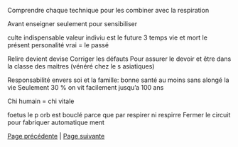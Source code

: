 Comprendre chaque technique pour les combiner avec la respiration

Avant enseigner seulement pour sensibiliser

culte indispensable valeur indiviu est le future
3 temps 
vie et mort le présent
personalité vrai = le passé 

Relire devient devise
Corriger les défauts
Pour assurer le devoir et être dans la classe des maitres (vénéré chez le s asiatiques)

Responsabilité envers soi  et la famille: bonne santé au moins sans alongé la vie 
Seulement 30 % on vit facilement jusqu’a 100 ans

Chi humain = chi vitale 

foetus le p orb est bouclé parce que  par respirer ni respirre
Fermer le circuit pour fabriquer automatique ment


[Page précédente](2024-02-04-05.md) | [Page suivante](2024-02-04-07.md)